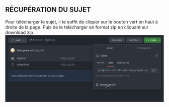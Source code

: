 ## RÉCUPÉRATION DU SUJET
Pour télécharger le sujet, il te suffit de cliquer sur le bouton vert en haut à droite de la page.
Puis de le télécharger en format zip en cliquant sur download zip. ![](assets/Subject_dl.png)